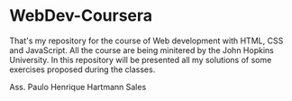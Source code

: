 # WebDev-Coursera

That's my repository for the course of Web development with HTML, CSS and JavaScript. All the course are being minitered by the John Hopkins University.
In this repository will be presented all my solutions of some exercises proposed during the classes.

Ass. Paulo Henrique Hartmann Sales
